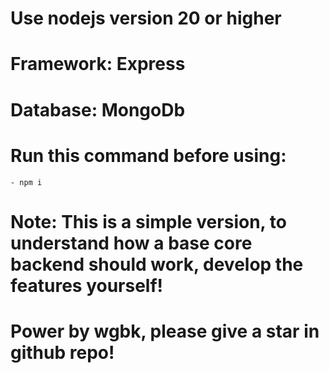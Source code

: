 # Use nodejs version 20 or higher
# Framework: Express
# Database: MongoDb
# Run this command before using:
    - npm i
# Note: This is a simple version, to understand how a base core backend should work, develop the features yourself!
# Power by wgbk, please give a star in github repo!